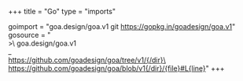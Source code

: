 +++
title = "Go"
type = "imports"

goimport = "goa.design/goa.v1 git https://gopkg.in/goadesign/goa.v1"
gosource = "\
    >\ 
      goa.design/goa.v1\
      _\
      https://github.com/goadesign/goa/tree/v1/{/dir}\
      https://github.com/goadesign/goa/blob/v1{/dir}/{file}#L{line}"
+++
